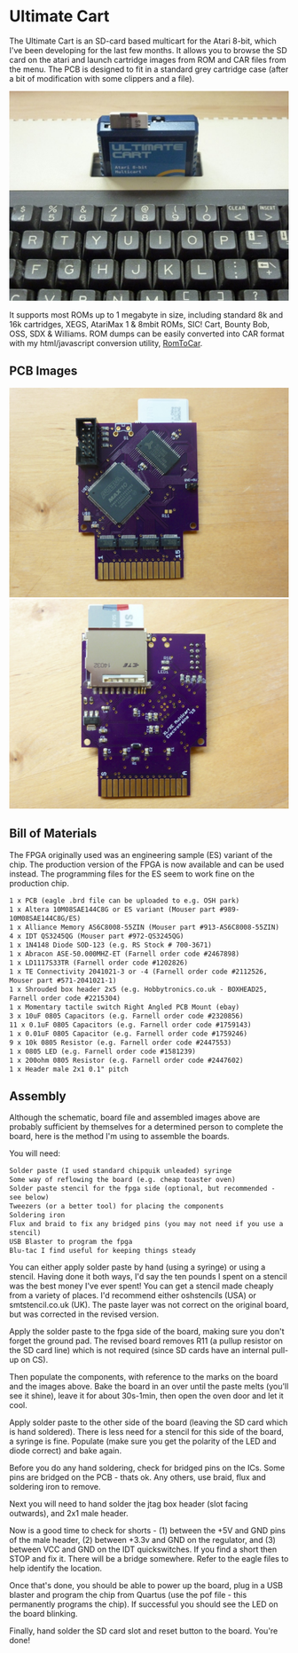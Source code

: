 Ultimate Cart
=============
The Ultimate Cart is an SD-card based multicart for the Atari 8-bit, which I've been developing for the last few months.
It allows you to browse the SD card on the atari and launch cartridge images from ROM and CAR files from the menu.
The PCB is designed to fit in a standard grey cartridge case (after a bit of modification with some clippers and a file).

![Image](images/800xl.jpg?raw=true)

It supports most ROMs up to 1 megabyte in size, including standard 8k and 16k cartridges, XEGS, AtariMax 1 & 8mbit ROMs,
SIC! Cart, Bounty Bob, OSS, SDX & Williams. ROM dumps can be easily converted into CAR format with my html/javascript
conversion utility, [RomToCar](http://htmlpreview.github.com/?https://github.com/robinhedwards/UltimateCart/master/RomToCar.html).

PCB Images
----------
![Bottom/Back of PCB when inserted in Atari](images/board_bottom_back.jpg?raw=true)
![Top/Front of PCB when inserted in Atari](images/board_top_front.jpg?raw=true)

Bill of Materials
-----------------

The FPGA originally used was an engineering sample (ES) variant of the chip. The production version of the FPGA is now available
and can be used instead. The programming files for the ES seem to work fine on the production chip.

```
1 x PCB (eagle .brd file can be uploaded to e.g. OSH park)
1 x Altera 10M08SAE144C8G or ES variant (Mouser part #989-10M08SAE144C8G/ES)
1 x Alliance Memory AS6C8008-55ZIN (Mouser part #913-AS6C8008-55ZIN)
4 x IDT QS3245QG (Mouser part #972-QS3245QG)
1 x 1N4148 Diode SOD-123 (e.g. RS Stock # 700-3671)
1 x Abracon ASE-50.000MHZ-ET (Farnell order code #2467898)
1 x LD1117S33TR (Farnell order code #1202826)
1 x TE Connectivity 2041021-3 or -4 (Farnell order code #2112526, Mouser part #571-2041021-1)
1 x Shrouded box header 2x5 (e.g. Hobbytronics.co.uk - BOXHEAD25, Farnell order code #2215304)
1 x Momentary tactile switch Right Angled PCB Mount (ebay)
3 x 10uF 0805 Capacitors (e.g. Farnell order code #2320856)
11 x 0.1uF 0805 Capacitors (e.g. Farnell order code #1759143)
1 x 0.01uF 0805 Capacitor (e.g. Farnell order code #1759246)
9 x 10k 0805 Resistor (e.g. Farnell order code #2447553)
1 x 0805 LED (e.g. Farnell order code #1581239)
1 x 200ohm 0805 Resistor (e.g. Farnell order code #2447602)
1 x Header male 2x1 0.1" pitch
```

Assembly
--------

Although the schematic, board file and assembled images above are probably sufficient by themselves
for a determined person to complete the board, here is the method I'm using to assemble the boards.

You will need:
```
Solder paste (I used standard chipquik unleaded) syringe
Some way of reflowing the board (e.g. cheap toaster oven)
Solder paste stencil for the fpga side (optional, but recommended - see below)
Tweezers (or a better tool) for placing the components
Soldering iron
Flux and braid to fix any bridged pins (you may not need if you use a stencil)
USB Blaster to program the fpga
Blu-tac I find useful for keeping things steady
```

You can either apply solder paste by hand (using a syringe) or using a stencil. Having done it both ways,
I'd say the ten pounds I spent on a stencil was the best money I've ever spent! You can get a stencil made
cheaply from a variety of places. I'd recommend either oshstencils (USA) or smtstencil.co.uk (UK). The
paste layer was not correct on the original board, but was corrected in the revised version.

Apply the solder paste to the fpga side of the board, making sure you don't forget the ground pad. The
revised board removes R11 (a pullup resistor on the SD card line) which is not required (since SD cards
have an internal pull-up on CS).

Then populate the components, with reference to the marks on the board and the images above.
Bake the board in an over until the paste melts (you'll see it shine), leave it for about 30s-1min, then open
the oven door and let it cool.

Apply solder paste to the other side of the board (leaving the SD card which is hand soldered). There is
less need for a stencil for this side of the board, a syringe is fine. Populate (make sure you get the polarity
of the LED and diode correct) and bake again.

Before you do any hand soldering, check for bridged pins on the ICs. Some pins are bridged on the PCB - thats ok.
Any others, use braid, flux and soldering iron to remove.

Next you will need to hand solder the jtag box header (slot facing outwards), and 2x1 male header.

Now is a good time to check for shorts - (1) between the +5V and GND pins of the male header, (2) between +3.3v
and GND on the regulator, and (3) between VCC and GND on the IDT quickswitches. If you find a short then STOP
and fix it. There will be a bridge somewhere. Refer to the eagle files to help identify the location.

Once that's done, you should be able to power up the board, plug in a USB blaster and program the chip from
Quartus (use the pof file - this permanently programs the chip). If successful you should see the LED on the
board blinking.

Finally, hand solder the SD card slot and reset button to the board. You're done!
